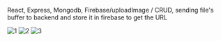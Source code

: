 React, Express, Mongodb, Firebase/uploadImage / CRUD, sending file's buffer to backend and store it in firebase to get the URL

![1](https://user-images.githubusercontent.com/90575401/193996449-dcc792cb-5b59-4f55-b1e0-9860357bdb26.png)
![2](https://user-images.githubusercontent.com/90575401/193996453-3d9ee985-bc89-4578-bc41-cb528b1cd1c1.png)
![3](https://user-images.githubusercontent.com/90575401/193996457-29356d42-fbdc-488a-b879-71aeb1e3a1ea.png)
